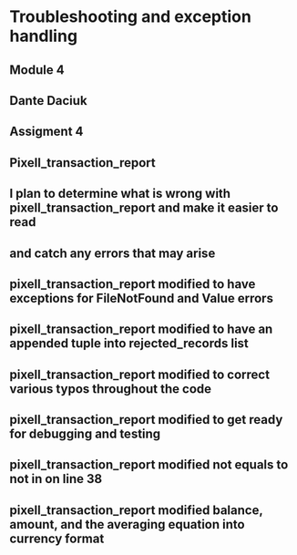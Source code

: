 # Troubleshooting and exception handling
## Module 4
## Dante Daciuk
## Assigment 4
## Pixell_transaction_report
## I plan to determine what is wrong with pixell_transaction_report and make it easier to read
## and catch any errors that may arise
## pixell_transaction_report modified to have exceptions for FileNotFound and Value errors
## pixell_transaction_report modified to have an appended tuple into rejected_records list
## pixell_transaction_report modified to correct various typos throughout the code
## pixell_transaction_report modified to get ready for debugging and testing
## pixell_transaction_report modified not equals to not in on line 38
## pixell_transaction_report modified balance, amount, and the averaging equation into currency format